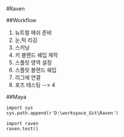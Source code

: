 #Raven

##Workflow

1. 뉴트럴 메쉬 준비
2. 눈,턱 리깅
3. 스키닝
4. 키 블렌드 쉐입 제작
5. 스플릿 영역 설정
6. 스플릿 블렌드 쉐입
7. 리그에 연결
8. 포즈 테스팅 --> 4

##Maya
```
import sys
sys.path.append(r'D:\workspace_Git\Raven')

import raven
raven.test()
```